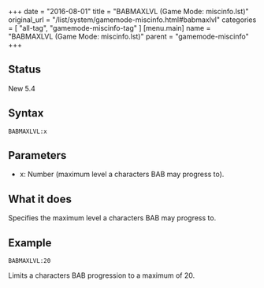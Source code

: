 +++
date = "2016-08-01"
title = "BABMAXLVL (Game Mode: miscinfo.lst)"
original_url = "/list/system/gamemode-miscinfo.html#babmaxlvl"
categories = [ "all-tag", "gamemode-miscinfo-tag" ]
[menu.main]
    name = "BABMAXLVL (Game Mode: miscinfo.lst)"
    parent = "gamemode-miscinfo"
+++

## Status

New 5.4

## Syntax

`BABMAXLVL:x`

## Parameters

-   x: Number (maximum level a characters BAB may
    progress to).



What it does
------------

Specifies the maximum level a characters BAB may progress to.

Example
-------

`BABMAXLVL:20`

Limits a characters BAB progression to a maximum of 20.

